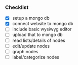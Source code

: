### Checklist

- [x] setup a mongo db
- [x] connect website to mongo db
- [ ] include basic wysiwyg editor
- [ ] upload that to mongo db
- [ ] read lists/details of nodes
- [ ] edit/update nodes
- [ ] graph nodes
- [ ] label/categorize nodes
